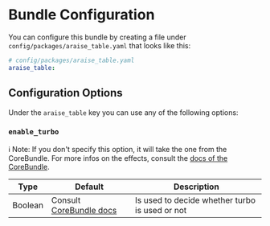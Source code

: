 # Bundle Configuration
You can configure this bundle by creating a file under `config/packages/araise_table.yaml` that looks like this:
```yaml
# config/packages/araise_table.yaml
araise_table:
```

## Configuration Options
Under the `araise_table` key you can use any of the following options:

### `enable_turbo`
ℹ️ Note: If you don't specify this option, it will take the one from the CoreBundle. For more infos on the effects, consult the [docs of the CoreBundle](https://core.docs.araise.dev/#/bundle-configuration).

| Type    | Default                                                                        | Description                                    |
|---------|--------------------------------------------------------------------------------|------------------------------------------------|
| Boolean | Consult [CoreBundle docs](https://core.docs.araise.dev/#/bundle-configuration) | Is used to decide whether turbo is used or not |
